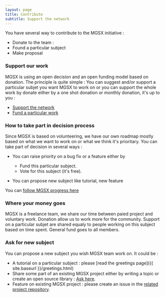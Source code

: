 ```yaml
---
layout: page
title: Contribute
subtitle: Support the network 
---
```


You have several way to contribute to the MGSX initiative :

* Donate to the team : 
* Found a particular subject
* Make proposal

### Support our work

MGSX is using an open decision and an open funding model based on donation. The principle is quite simple : You can suggest and/or support a particular subjet you want MGSX to work on or you can support the whole work by donate either by a one shot donation or monthly donation, it's up to you :

  * [Support the network](https://salt.bountysource.com/checkout/amount?team=mgsx)
  * [Fund a particular work](https://www.bountysource.com/teams/mgsx/issues)


### How to take part in decision process

Since MGSX is based on volunteering, we have our own roadmap mostly based on what we want to work on or what we think it's prioritary. You can take part of decision in several ways :

  * You can raise priority on a bug fix or a feature either by

    * Fund this particular subject.
    * Vote for this subject (it's free).

  * You can propose new subject like tutorial, new feature

You can [follow MGSX progress here](https://github.com/mgsx-dev/mgsx-dev.github.io/projects/1)

### Where your money goes

MGSX is a freelance team, we share our time between paied project and voluntary work. Donation allow us to work more for the community. Support on a particular subjet are shared equaly to people working on this subject based on time spent. General fund goes to all members.


### Ask for new subject

You can propose a new subject you wish MGSX team work on. It could be :

  * A tutorial on a particular subject : please [read the greetings page]({{ site.baseurl }}/greetings.html)
  * Share some part of an existing MGSX project either by writing a topic or create an open source library : [Ask here](https://github.com/mgsx-dev/mgsx-dev.github.io/issues/new).
  * Feature on existing MGSX project : please create an issue in the [related project repository](https://github.com/mgsx-dev?utf8=%E2%9C%93&tab=repositories&q=&type=source&language=).

